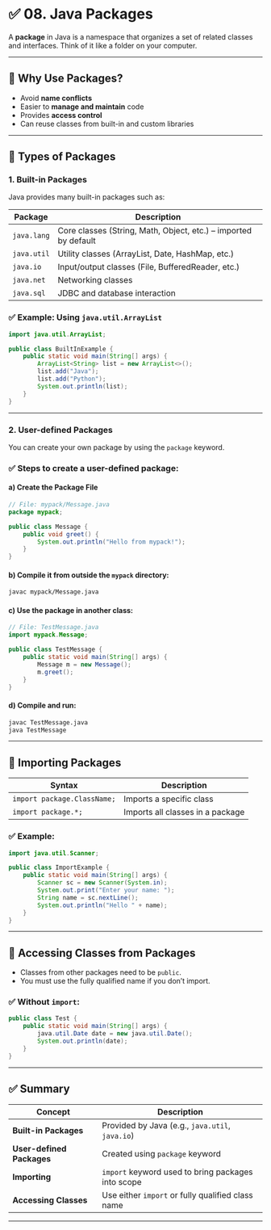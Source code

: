 # ✅ 08. Java Packages

A **package** in Java is a namespace that organizes a set of related classes and interfaces. Think of it like a folder on your computer.

---

## 🔸 Why Use Packages?

* Avoid **name conflicts**
* Easier to **manage and maintain** code
* Provides **access control**
* Can reuse classes from built-in and custom libraries

---

## 🔹 Types of Packages

### 1. **Built-in Packages**

Java provides many built-in packages such as:

| Package     | Description                                                     |
| ----------- | --------------------------------------------------------------- |
| `java.lang` | Core classes (String, Math, Object, etc.) – imported by default |
| `java.util` | Utility classes (ArrayList, Date, HashMap, etc.)                |
| `java.io`   | Input/output classes (File, BufferedReader, etc.)               |
| `java.net`  | Networking classes                                              |
| `java.sql`  | JDBC and database interaction                                   |

### ✅ Example: Using `java.util.ArrayList`

```java
import java.util.ArrayList;

public class BuiltInExample {
    public static void main(String[] args) {
        ArrayList<String> list = new ArrayList<>();
        list.add("Java");
        list.add("Python");
        System.out.println(list);
    }
}
```

---

### 2. **User-defined Packages**

You can create your own package by using the `package` keyword.

### ✅ Steps to create a user-defined package:

#### a) Create the Package File

```java
// File: mypack/Message.java
package mypack;

public class Message {
    public void greet() {
        System.out.println("Hello from mypack!");
    }
}
```

#### b) Compile it from outside the `mypack` directory:

```bash
javac mypack/Message.java
```

#### c) Use the package in another class:

```java
// File: TestMessage.java
import mypack.Message;

public class TestMessage {
    public static void main(String[] args) {
        Message m = new Message();
        m.greet();
    }
}
```

#### d) Compile and run:

```bash
javac TestMessage.java
java TestMessage
```

---

## 🔹 Importing Packages

| Syntax                      | Description                      |
| --------------------------- | -------------------------------- |
| `import package.ClassName;` | Imports a specific class         |
| `import package.*;`         | Imports all classes in a package |

### ✅ Example:

```java
import java.util.Scanner;

public class ImportExample {
    public static void main(String[] args) {
        Scanner sc = new Scanner(System.in);
        System.out.print("Enter your name: ");
        String name = sc.nextLine();
        System.out.println("Hello " + name);
    }
}
```

---

## 🔹 Accessing Classes from Packages

* Classes from other packages need to be `public`.
* You must use the fully qualified name if you don’t import.

### ✅ Without `import`:

```java
public class Test {
    public static void main(String[] args) {
        java.util.Date date = new java.util.Date();
        System.out.println(date);
    }
}
```

---

## ✅ Summary

| Concept                   | Description                                        |
| ------------------------- | -------------------------------------------------- |
| **Built-in Packages**     | Provided by Java (e.g., `java.util`, `java.io`)    |
| **User-defined Packages** | Created using `package` keyword                    |
| **Importing**             | `import` keyword used to bring packages into scope |
| **Accessing Classes**     | Use either `import` or fully qualified class name  |

---
 
